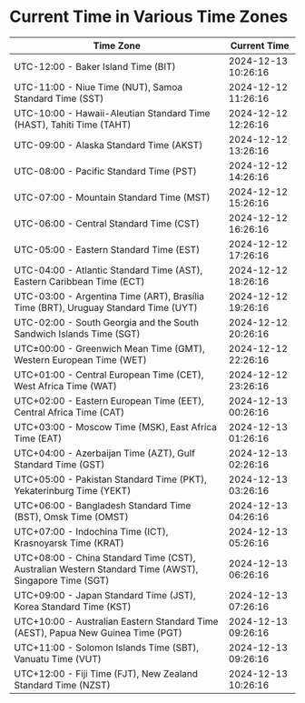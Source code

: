 # Current Time in Various Time Zones

| Time Zone | Current Time |
|-----------|--------------|
| UTC-12:00 - Baker Island Time (BIT) | 2024-12-13 10:26:16 |
| UTC-11:00 - Niue Time (NUT), Samoa Standard Time (SST) | 2024-12-12 11:26:16 |
| UTC-10:00 - Hawaii-Aleutian Standard Time (HAST), Tahiti Time (TAHT) | 2024-12-12 12:26:16 |
| UTC-09:00 - Alaska Standard Time (AKST) | 2024-12-12 13:26:16 |
| UTC-08:00 - Pacific Standard Time (PST) | 2024-12-12 14:26:16 |
| UTC-07:00 - Mountain Standard Time (MST) | 2024-12-12 15:26:16 |
| UTC-06:00 - Central Standard Time (CST) | 2024-12-12 16:26:16 |
| UTC-05:00 - Eastern Standard Time (EST) | 2024-12-12 17:26:16 |
| UTC-04:00 - Atlantic Standard Time (AST), Eastern Caribbean Time (ECT) | 2024-12-12 18:26:16 |
| UTC-03:00 - Argentina Time (ART), Brasília Time (BRT), Uruguay Standard Time (UYT) | 2024-12-12 19:26:16 |
| UTC-02:00 - South Georgia and the South Sandwich Islands Time (SGT) | 2024-12-12 20:26:16 |
| UTC±00:00 - Greenwich Mean Time (GMT), Western European Time (WET) | 2024-12-12 22:26:16 |
| UTC+01:00 - Central European Time (CET), West Africa Time (WAT) | 2024-12-12 23:26:16 |
| UTC+02:00 - Eastern European Time (EET), Central Africa Time (CAT) | 2024-12-13 00:26:16 |
| UTC+03:00 - Moscow Time (MSK), East Africa Time (EAT) | 2024-12-13 01:26:16 |
| UTC+04:00 - Azerbaijan Time (AZT), Gulf Standard Time (GST) | 2024-12-13 02:26:16 |
| UTC+05:00 - Pakistan Standard Time (PKT), Yekaterinburg Time (YEKT) | 2024-12-13 03:26:16 |
| UTC+06:00 - Bangladesh Standard Time (BST), Omsk Time (OMST) | 2024-12-13 04:26:16 |
| UTC+07:00 - Indochina Time (ICT), Krasnoyarsk Time (KRAT) | 2024-12-13 05:26:16 |
| UTC+08:00 - China Standard Time (CST), Australian Western Standard Time (AWST), Singapore Time (SGT) | 2024-12-13 06:26:16 |
| UTC+09:00 - Japan Standard Time (JST), Korea Standard Time (KST) | 2024-12-13 07:26:16 |
| UTC+10:00 - Australian Eastern Standard Time (AEST), Papua New Guinea Time (PGT) | 2024-12-13 09:26:16 |
| UTC+11:00 - Solomon Islands Time (SBT), Vanuatu Time (VUT) | 2024-12-13 09:26:16 |
| UTC+12:00 - Fiji Time (FJT), New Zealand Standard Time (NZST) | 2024-12-13 10:26:16 |
